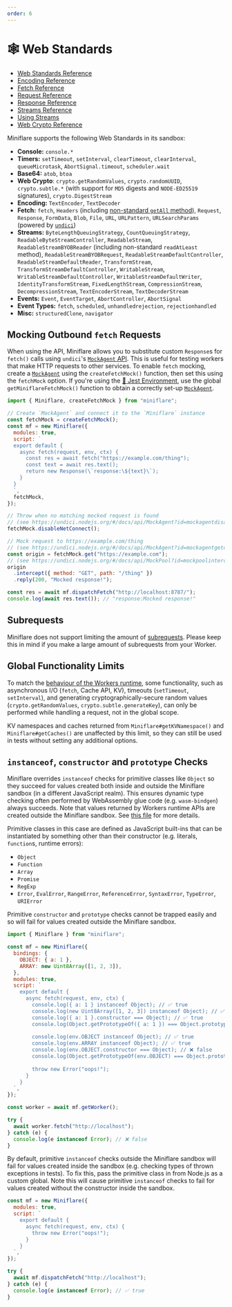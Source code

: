 ```yaml
---
order: 6
---
```


# 🕸 Web Standards

- [Web Standards Reference](https://developers.cloudflare.com/workers/runtime-apis/web-standards)
- [Encoding Reference](https://developers.cloudflare.com/workers/runtime-apis/encoding)
- [Fetch Reference](https://developers.cloudflare.com/workers/runtime-apis/fetch)
- [Request Reference](https://developers.cloudflare.com/workers/runtime-apis/request)
- [Response Reference](https://developers.cloudflare.com/workers/runtime-apis/response)
- [Streams Reference](https://developers.cloudflare.com/workers/runtime-apis/streams)
- [Using Streams](https://developers.cloudflare.com/workers/learning/using-streams)
- [Web Crypto Reference](https://developers.cloudflare.com/workers/runtime-apis/web-crypto)

Miniflare supports the following Web Standards in its sandbox:

- **Console:** `console.*`
- **Timers:** `setTimeout`, `setInterval`, `clearTimeout`, `clearInterval`,
  `queueMicrotask`, `AbortSignal.timeout`, `scheduler.wait`
- **Base64:** `atob`, `btoa`
- **Web Crypto**: `crypto.getRandomValues`, `crypto.randomUUID`,
  `crypto.subtle.*` (with support for `MD5` digests and `NODE-ED25519`
  signatures), `crypto.DigestStream`
- **Encoding:** `TextEncoder`, `TextDecoder`
- **Fetch:** `fetch`, `Headers` (including
  [non-standard `getAll` method](https://developers.cloudflare.com/workers/runtime-apis/headers#differences)),
  `Request`, `Response`, `FormData`, `Blob`, `File`, `URL`, `URLPattern`,
  `URLSearchParams` (powered by [`undici`](https://github.com/nodejs/undici/))
- **Streams:** `ByteLengthQueuingStrategy`, `CountQueuingStrategy`,
  `ReadableByteStreamController`, `ReadableStream`, `ReadableStreamBYOBReader`
  (including non-standard `readAtLeast` method), `ReadableStreamBYOBRequest`,
  `ReadableStreamDefaultController`, `ReadableStreamDefaultReader`,
  `TransformStream`, `TransformStreamDefaultController`, `WritableStream`,
  `WritableStreamDefaultController`, `WritableStreamDefaultWriter`,
  `IdentityTransformStream`, `FixedLengthStream`, `CompressionStream`,
  `DecompressionStream`, `TextEncoderStream`, `TextDecoderStream`
- **Events:** `Event`, `EventTarget`, `AbortController`, `AbortSignal`
- **Event Types:** `fetch`, `scheduled`, `unhandledrejection`,
  `rejectionhandled`
- **Misc:** `structuredClone`, `navigator`

## Mocking Outbound `fetch` Requests

When using the API, Miniflare allows you to substitute custom `Response`s for
`fetch()` calls using `undici`'s
[`MockAgent` API](https://undici.nodejs.org/#/docs/api/MockAgent?id=mockagentgetorigin).
This is useful for testing workers that make HTTP requests to other services. To
enable `fetch` mocking, create a
[`MockAgent`](https://undici.nodejs.org/#/docs/api/MockAgent?id=mockagentgetorigin)
using the `createFetchMock()` function, then set this using the `fetchMock`
option. If you're using the
[🤹 Jest Environment](/testing/jest#mocking-outbound-fetch-requests), use the
global `getMiniflareFetchMock()` function to obtain a correctly set-up
[`MockAgent`](https://undici.nodejs.org/#/docs/api/MockAgent?id=mockagentgetorigin).

```js
import { Miniflare, createFetchMock } from "miniflare";

// Create `MockAgent` and connect it to the `Miniflare` instance
const fetchMock = createFetchMock();
const mf = new Miniflare({
  modules: true,
  script: `
  export default {
    async fetch(request, env, ctx) {
      const res = await fetch("https://example.com/thing");
      const text = await res.text();
      return new Response(\`response:\${text}\`);
    }
  }
  `,
  fetchMock,
});

// Throw when no matching mocked request is found
// (see https://undici.nodejs.org/#/docs/api/MockAgent?id=mockagentdisablenetconnect)
fetchMock.disableNetConnect();

// Mock request to https://example.com/thing
// (see https://undici.nodejs.org/#/docs/api/MockAgent?id=mockagentgetorigin)
const origin = fetchMock.get("https://example.com");
// (see https://undici.nodejs.org/#/docs/api/MockPool?id=mockpoolinterceptoptions)
origin
  .intercept({ method: "GET", path: "/thing" })
  .reply(200, "Mocked response!");

const res = await mf.dispatchFetch("http://localhost:8787/");
console.log(await res.text()); // "response:Mocked response!"
```

## Subrequests

Miniflare does not support limiting the amount of [subrequests](https://developers.cloudflare.com/workers/platform/limits#account-plan-limits). Please keep this in mind if you make a large amount of subrequests from your Worker.

## Global Functionality Limits

To match the
[behaviour of the Workers runtime](https://developers.cloudflare.com/workers/runtime-apis/request/#the-request-context),
some functionality, such as asynchronous I/O (`fetch`, Cache API, KV), timeouts
(`setTimeout`, `setInterval`), and generating cryptographically-secure random
values (`crypto.getRandomValues`, `crypto.subtle.generateKey`), can only be
performed while handling a request, not in the global scope.

KV namespaces and caches returned from `Miniflare#getKVNamespace()` and
`Miniflare#getCaches()` are unaffected by this limit, so they can still be used
in tests without setting any additional options.

## `instanceof`, `constructor` and `prototype` Checks

Miniflare overrides `instanceof` checks for primitive classes like `Object` so
they succeed for values created both inside and outside the Miniflare sandbox
(in a different JavaScript realm). This ensures dynamic type checking often
performed by WebAssembly glue code (e.g. `wasm-bindgen`) always succeeds. Note
that values returned by Workers runtime APIs are created outside the Miniflare
sandbox. See
[this file](https://github.com/cloudflare/miniflare/blob/master/packages/runner-vm/src/instanceof.ts)
for more details.

Primitive classes in this case are defined as JavaScript built-ins that can be
instantiated by something other than their constructor (e.g. literals,
`function`s, runtime errors):

- `Object`
- `Function`
- `Array`
- `Promise`
- `RegExp`
- `Error`, `EvalError`, `RangeError`, `ReferenceError`, `SyntaxError`,
  `TypeError`, `URIError`

Primitive `constructor` and `prototype` checks cannot be trapped easily and so
will fail for values created outside the Miniflare sandbox.

```js
import { Miniflare } from "miniflare";

const mf = new Miniflare({
  bindings: {
    OBJECT: { a: 1 },
    ARRAY: new Uint8Array([1, 2, 3]),
  },
  modules: true,
  script: `
    export default {
      async fetch(request, env, ctx) {
        console.log({ a: 1 } instanceof Object); // ✅ true
        console.log(new Uint8Array([1, 2, 3]) instanceof Object); // ✅ true
        console.log({ a: 1 }.constructor === Object); // ✅ true
        console.log(Object.getPrototypeOf({ a: 1 }) === Object.prototype); // ✅ true
        
        console.log(env.OBJECT instanceof Object); // ✅ true
        console.log(env.ARRAY instanceof Object); // ✅ true
        console.log(env.OBJECT.constructor === Object); // ❌ false
        console.log(Object.getPrototypeOf(env.OBJECT) === Object.prototype); // ❌ false
        
        throw new Error("oops!");
      }
    }
  `,
});

const worker = await mf.getWorker();

try {
  await worker.fetch("http://localhost");
} catch (e) {
  console.log(e instanceof Error); // ❌ false
}
```

By default, primitive `instanceof` checks outside the Miniflare sandbox will
fail for values created inside the sandbox (e.g. checking types of thrown
exceptions in tests). To fix this, pass the primitive class in from Node.js as a
custom global. Note this will cause primitive `instanceof` checks to fail for
values created without the constructor inside the sandbox.

```js
const mf = new Miniflare({
  modules: true,
  script: `
    export default {
      async fetch(request, env, ctx) {
        throw new Error("oops!");
      }
    }
  `,
});

try {
  await mf.dispatchFetch("http://localhost");
} catch (e) {
  console.log(e instanceof Error); // ✅ true
}
```
